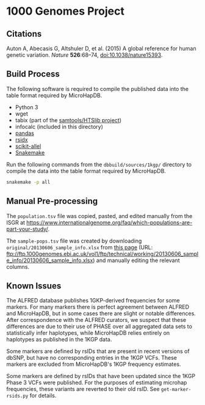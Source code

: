 # 1000 Genomes Project

## Citations

Auton A, Abecasis G, Altshuler D, et al. (2015) A global reference for human genetic variation. *Nature* **526**:68–74, [doi:10.1038/nature15393](https://doi.org/10.1038/nature15393).


## Build Process

The following software is required to compile the published data into the table format required by MicroHapDB.

- Python 3
- wget
- tabix (part of the [samtools/HTSlib project](https://github.com/samtools/htslib))
- infocalc (included in this directory)
- [pandas][]
- [rsidx][]
- [scikit-allel][]
- [Snakemake][]

Run the following commands from the `dbbuild/sources/1kgp/` directory to compile the data into the table format required by MicroHapDB.

```bash
snakemake -p all
```

## Manual Pre-processing

The `population.tsv` file was copied, pasted, and edited manually from the ISGR at https://www.internationalgenome.org/faq/which-populations-are-part-your-study/.

The `sample-pops.tsv` file was created by downloading `original/20130606_sample_info.xlsx` from [this page](https://www.internationalgenome.org/faq/which-samples-are-you-sequencing/) (URL: ftp://ftp.1000genomes.ebi.ac.uk/vol1/ftp/technical/working/20130606_sample_info/20130606_sample_info.xlsx) and manually editing the relevant columns.


## Known Issues

The ALFRED database publishes 1GKP-derived frequencies for some markers.
For many markers there is perfect agreement between ALFRED and MicroHapDB, but in some cases there are slight or notable differences.
After correspondence with the ALFRED curators, we suspect that these differences are due to their use of PHASE over all aggregated data sets to statistically infer haplotypes, while MicroHapDB relies entirely on haplotypes as published in the 1KGP data.

Some markers are defined by rsIDs that are present in recent versions of dbSNP, but have no corresponding entries in the 1KGP VCFs.
These markers are excluded from MicroHapDB's 1KGP frequency estimates. 

Some markers are defined by rsIDs that have been updated since the 1KGP Phase 3 VCFs were published.
For the purposes of estimating microhap frequencies, these variants are reverted to their old rsID.
See `get-marker-rsids.py` for details.


[pandas]: https://pandas.pydata.org
[rsidx]: https://github.com/bioforensics/rsidx
[scikit-allel]: https://scikit-allel.readthedocs.io
[Snakemake]: https://snakemake.readthedocs.io/en/stable/
